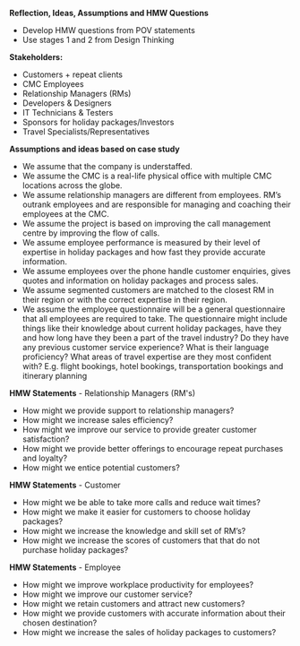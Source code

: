 **Reflection, Ideas, Assumptions and HMW Questions**
- Develop HMW questions from POV statements
- Use stages 1 and 2 from Design Thinking

**Stakeholders:**
- Customers + repeat clients
- CMC Employees
- Relationship Managers (RMs)
- Developers & Designers
- IT Technicians & Testers
- Sponsors for holiday packages/Investors
- Travel Specialists/Representatives

**Assumptions and ideas based on case study**
- We assume that the company is understaffed.
- We assume the CMC is a real-life physical office with multiple CMC locations across the globe.
- We assume relationship managers are different from employees. RM’s outrank employees and are responsible for managing and coaching their employees at the CMC.
- We assume the project is based on improving the call management centre by improving the flow of calls.
- We assume employee performance is measured by their level of expertise in holiday packages and how fast they provide accurate information.
- We assume employees over the phone handle customer enquiries, gives quotes and information on holiday packages and process sales. 
- We assume segmented customers are matched to the closest RM in their region or with the correct expertise in their region.
- We assume the employee questionnaire will be a general questionnaire that all employees are required to take. The questionnaire might include things like their knowledge about current holiday packages, have they and how long have they been a part of the travel industry? Do they have any previous customer service experience? What is their language proficiency? What areas of travel expertise are they most confident with? E.g. flight bookings, hotel bookings, transportation bookings and itinerary planning

**HMW Statements** - Relationship Managers (RM's)
- How might we provide support to relationship managers? 
- How might we increase sales efficiency? 
- How might we improve our service to provide greater customer satisfaction? 
- How might we provide better offerings to encourage repeat purchases and loyalty? 
- How might we entice potential customers?

**HMW Statements** - Customer
- How might we be able to take more calls and reduce wait times?
- How might we make it easier for customers to choose holiday packages?
- How might we increase the knowledge and skill set of RM’s?
- How might we increase the scores of customers that that do not purchase holiday packages?

**HMW Statements** - Employee
- How might we improve workplace productivity for employees?
- How might we improve our customer service?
- How might we retain customers and attract new customers?
- How might we provide customers with accurate information about their chosen destination?
- How might we increase the sales of holiday packages to customers?

